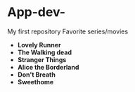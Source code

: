 # App-dev-
My first repository 
Favorite series/movies
- **Lovely Runner**
- **The Walking dead**
- **Stranger Things**
- **Alice the Borderland**
- **Don't Breath**
- **Sweethome**
  
